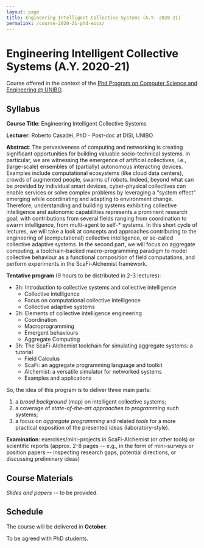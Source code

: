 ```yaml
---
layout: page
title: Engineering Intelligent Collective Systems (A.Y. 2020-21)
permalink: /course-2020-21-phd-eics/
---
```


# Engineering Intelligent Collective Systems (A.Y. 2020-21)

Course offered in the context of the [Phd Program on Computer Science and Engineering @ UNIBO](https://disi.unibo.it/it/didattica/dottorati-di-ricerca/computer-science-and-engineering/corsi-del-dottorato-di-ricerca-in-computer-science-and-engineering/corsi-anno-accademico-2020-21).

## Syllabus

**Course Title**: Engineering Intelligent Collective Systems

**Lecturer**: Roberto Casadei, PhD - Post-doc at DISI, UNIBO

**Abstract**:
The pervasiveness of computing and networking is creating significant opportunities for building valuable socio-technical systems. In particular, we are witnessing the emergence of artificial collectives, i.e., (large-scale) ensembles of (partially) autonomous interacting devices. Examples include computational ecosystems (like cloud data centers), crowds of augmented people, swarms of robots. Indeed, beyond what can be provided by individual smart devices, cyber-physical collectives can enable services or solve complex problems by leveraging a “system effect” emerging while coordinating and adapting to environment change. Therefore, understanding and building systems exhibiting collective intelligence and autonomic capabilities represents a prominent research goal,  with contributions from several fields ranging from coordination to swarm intelligence, from multi-agent to self-* systems. In this short cycle of lectures, we will take a look at concepts and approaches contributing to the engineering of (computational) collective intelligence, or so-called collective adaptive systems. In the second part, we will focus on aggregate computing, a toolchain-backed macro-programming paradigm to  model collective behaviour as a functional composition of field computations, and perform experiments in the ScaFi-Alchemist framework.

**Tentative program** (9 hours to be distributed in 2-3 lectures):

 - 3h: Introduction to collective systems and collective intelligence
     - Collective intelligence
     - Focus on computational collective intelligence
     - Collective adaptive systems
 - 3h: Elements of collective intelligence engineering
     - Coordination
     - Macroprogramming
     - Emergent behaviours
     - Aggregate Computing
 - 3h: The ScaFi-Alchemist toolchain for simulating aggregate systems: a tutorial
     - Field Calculus
     - ScaFi: an aggregate programming language and toolkit
     - Alchemist: a versatile simulator for networked systems
     - Examples and applications

So, the idea of this program is to deliver three main parts:

1. a _broad background_ (map) on intelligent collective systems;
2. a coverage of _state-of-the-art approaches to programming_ such systems;
3. a focus on _aggregate programming_ and related _tools_ for a more practical exposition of the presented ideas (laboratory-style).

**Examination**: exercises/mini-projects in ScaFi-Alchemist (or other tools) or scientific reports (approx. 2-8 pages -- e.g., in the form of mini-surveys or position papers -- inspecting research gaps, potential directions, or discussing preliminary ideas)

## Course Materials

*Slides and papers* -- to be provided.

## Schedule

The course will be delivered in **October**.

To be agreed with PhD students.
